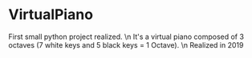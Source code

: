 # VirtualPiano
First small python project realized. \n
It's a virtual piano composed of 3 octaves (7 white keys and 5 black keys = 1 Octave). \n
Realized in 2019
